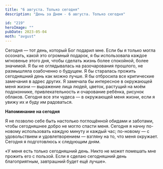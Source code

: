 ```yaml
---
title: "6 августа. Только сегодня"
description: "День за Днем - 6 августа. Только сегодня"

id: "219"
heroImage: ""
pubDate: 2023-05-04
moth: "avgust"
---
```


Сегодня — тот день, который Бог подарил мне. Если бы я только могла осознать,
какой это огромный подарок, я бы использовала каждое мгновенье этого дня,
чтобы сделать жизнь более спокойной, более значимой. Я бы не оглядывалась на
разочарования прошлого, не размышляла озабоченно о будущем. Я бы старалась
прожить сегодняшний день как можно лучше. Я бы отбросила все критические
замечания в адрес других. Я замечала бы интересное в окружающей меня жизни —
выражение лица людей, цветок, растущий на моём подоконнике, привлекательность
и очарование ребёнка, рисунок облаков. Сегодня все эти чудеса — в окружающей
меня жизни, если я увижу их и буду им радоваться.

**Напоминание на сегодня**

Я не позволю себе быть настолько поглощённой обидами и заботами, чтобы
сегодняшнее добро не могло спасти меня. Сегодня я начну по-новому использовать
каждую минуту и каждый час; по-новому — с удовольствием и удовлетворением —
взгляну на то, что меня окружает. Сегодня я подготовлюсь к следующим дням.

«У меня есть только сегодняшний день. Никто не может помешать мне прожить его
с пользой. Если я сделаю сегодняшний день благоприятным, завтрашний будет ещё
лучше».
